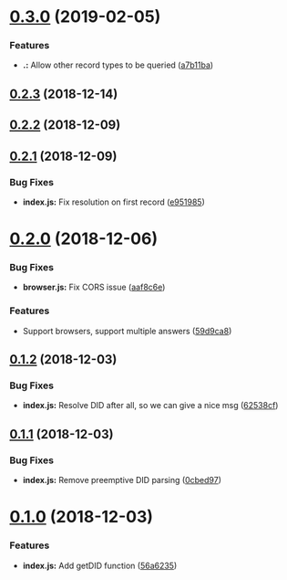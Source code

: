 # [0.3.0](https://github.com/arablocks/ara-identity-dns/compare/0.2.3...0.3.0) (2019-02-05)


### Features

* **.:** Allow other record types to be queried ([a7b11ba](https://github.com/arablocks/ara-identity-dns/commit/a7b11ba))



## [0.2.3](https://github.com/arablocks/ara-identity-dns/compare/0.2.2...0.2.3) (2018-12-14)



## [0.2.2](https://github.com/arablocks/ara-identity-dns/compare/0.2.1...0.2.2) (2018-12-09)



## [0.2.1](https://github.com/arablocks/ara-identity-dns/compare/0.2.0...0.2.1) (2018-12-09)


### Bug Fixes

* **index.js:** Fix resolution on first record ([e951985](https://github.com/arablocks/ara-identity-dns/commit/e951985))



# [0.2.0](https://github.com/arablocks/ara-identity-dns/compare/0.1.2...0.2.0) (2018-12-06)


### Bug Fixes

* **browser.js:** Fix CORS issue ([aaf8c6e](https://github.com/arablocks/ara-identity-dns/commit/aaf8c6e))


### Features

* Support browsers, support multiple answers ([59d9ca8](https://github.com/arablocks/ara-identity-dns/commit/59d9ca8))



## [0.1.2](https://github.com/arablocks/ara-identity-dns/compare/0.1.1...0.1.2) (2018-12-03)


### Bug Fixes

* **index.js:** Resolve DID after all, so we can give a nice msg ([62538cf](https://github.com/arablocks/ara-identity-dns/commit/62538cf))



## [0.1.1](https://github.com/arablocks/ara-identity-dns/compare/0.1.0...0.1.1) (2018-12-03)


### Bug Fixes

* **index.js:** Remove preemptive DID parsing ([0cbed97](https://github.com/arablocks/ara-identity-dns/commit/0cbed97))



# [0.1.0](https://github.com/arablocks/ara-identity-dns/compare/56a6235...0.1.0) (2018-12-03)


### Features

* **index.js:** Add getDID function ([56a6235](https://github.com/arablocks/ara-identity-dns/commit/56a6235))



